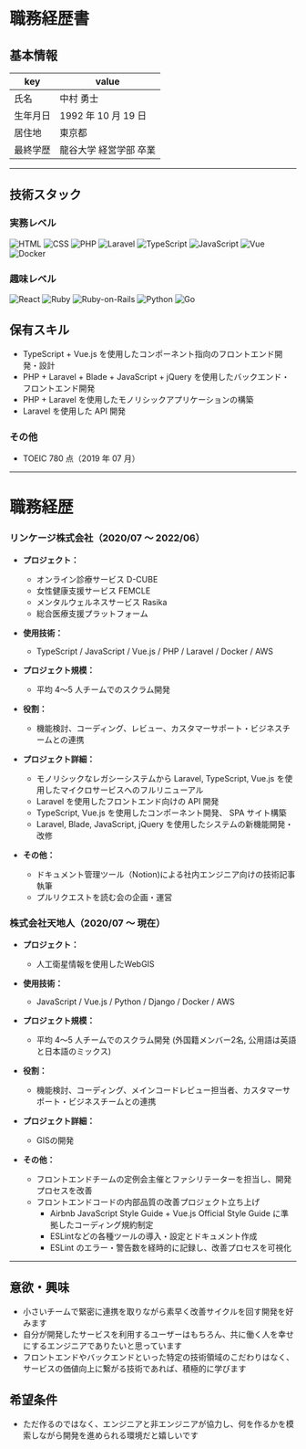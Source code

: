 # 職務経歴書

## 基本情報

|key|value|
|---|---|
|氏名|中村 勇士|
|生年月日|1992 年 10 月 19 日|
|居住地|東京都|
|最終学歴|龍谷大学 経営学部 卒業|

---

## 技術スタック

### 実務レベル
<p>

  <img alt="HTML" src="https://img.shields.io/badge/-HTML5-333.svg?logo=html5&style=flat">
  <img alt="CSS" src="https://img.shields.io/badge/-CSS3-1572B6.svg?logo=css3&style=flat">  
  <img alt="PHP" src="https://img.shields.io/badge/PHP-ccc.svg?logo=php&style=flat">
  <img alt="Laravel" src="https://img.shields.io/badge/-Laravel-E74430.svg?logo=laravel&style=plastic">
  <img alt="TypeScript" src="https://img.shields.io/badge/-TypeScript-007ACC?style=flat-square&logo=typescript&logoColor=white" />
  <img alt="JavaScript" src="https://img.shields.io/badge/-JavaScript-F7DF1E?style=flat-square&logo=JavaScript&logoColor=white" />
  <img alt="Vue" src="https://img.shields.io/badge/-Vue.js-4FC08D?style=flat-square&logo=Vue.js&logoColor=white" />
  <img alt="Docker" src="https://img.shields.io/badge/-Docker-46a2f1?style=flat-square&logo=docker&logoColor=white" />

</p>

### 趣味レベル
<p>
  <img alt="React" src="https://img.shields.io/badge/-React-45b8d8?style=flat-square&logo=react&logoColor=white" />
  <img alt="Ruby" src="https://img.shields.io/badge/-Ruby-CC342D?style=flat-square&logo=Ruby&logoColor=white" />
  <img alt="Ruby-on-Rails" src="https://img.shields.io/badge/-Rails-CC0000?style=flat-square&logo=Ruby-on-Rails&logoColor=white" />
  <img alt="Python" src="https://img.shields.io/badge/-Python-3776AB?style=flat-square&logo=Python&logoColor=white" />
    <img alt="Go" src="https://img.shields.io/badge/-Go-76E1FE.svg?logo=go&style=plastic">
  
<!--   <img alt="GraphQL" src="https://img.shields.io/badge/-GraphQL-E10098?style=flat-square&logo=graphql&logoColor=white" /> -->
<!--   <img alt="Apollo" src="https://img.shields.io/badge/-Apollo%20GraphQL-311C87?style=flat-square&logo=apollo-graphql&logoColor=white" /> -->
</p>

## 保有スキル
- TypeScript + Vue.js を使用したコンポーネント指向のフロントエンド開発・設計
- PHP + Laravel + Blade + JavaScript + jQuery を使用したバックエンド・フロントエンド開発
- PHP + Laravel を使用したモノリシックアプリケーションの構築
- Laravel を使用した API 開発

### その他
- TOEIC 780 点（2019 年 07 月）

---

# 職務経歴

### リンケージ株式会社（2020/07 〜 2022/06）

- **プロジェクト：**
  - オンライン診療サービス D-CUBE
  - 女性健康支援サービス FEMCLE
  - メンタルウェルネスサービス Rasika
  - 総合医療支援プラットフォーム

- **使用技術：**
  - TypeScript / JavaScript / Vue.js / PHP / Laravel / Docker / AWS

- **プロジェクト規模：**
    - 平均 4〜5 人チームでのスクラム開発
- **役割：**
    - 機能検討、コーディング、レビュー、カスタマーサポート・ビジネスチームとの連携
- **プロジェクト詳細：**
    - モノリシックなレガシーシステムから Laravel, TypeScript, Vue.js を使用したマイクロサービスへのフルリニューアル 
    - Laravel を使用したフロントエンド向けの API 開発
    - TypeScript, Vue.js を使用したコンポーネント開発、 SPA サイト構築
    - Laravel, Blade, JavaScript, jQuery を使用したシステムの新機能開発・改修

- **その他：**
    - ドキュメント管理ツール（Notion)による社内エンジニア向けの技術記事執筆
    - プルリクエストを読む会の企画・運営


### 株式会社天地人（2020/07 〜 現在）

- **プロジェクト：**
  - 人工衛星情報を使用したWebGIS

- **使用技術：**
  - JavaScript / Vue.js / Python / Django / Docker / AWS

- **プロジェクト規模：**
    - 平均 4〜5 人チームでのスクラム開発 (外国籍メンバー2名, 公用語は英語と日本語のミックス)
- **役割：**
    - 機能検討、コーディング、メインコードレビュー担当者、カスタマーサポート・ビジネスチームとの連携
- **プロジェクト詳細：**
    - GISの開発

- **その他：**
    - フロントエンドチームの定例会主催とファシリテーターを担当し、開発プロセスを改善
    - フロントエンドコードの内部品質の改善プロジェクト立ち上げ 
      - Airbnb JavaScript Style Guide + Vue.js Official Style Guide に準拠したコーディング規約制定
      - ESLintなどの各種ツールの導入・設定とドキュメント作成
      - ESLint のエラー・警告数を経時的に記録し、改善プロセスを可視化
<!--     - 社内LT -->

<!-- ---  -->
<!-- ### 個人開発活動
#### リポジトリ

#### StoryBook による React + TypeScript 共通コンポーネント管理
- リポジトリURL
https://github.com/twinstwins/study/tree/master/javascript/react/storybook

- デプロイURL
https://www.chromatic.com/library?appId=6252bd13824590003a9de81e&branch=master


#### React + TypeScript + Nginx + Golang + MySQL を使用した TODOアプリケーション
- リポジトリURL
https://github.com/twinstwins/study/tree/master/project/golang_react_todo_app


#### 汎用学習用リポジトリ
- リポジトリURL
https://github.com/twinstwins/study
 -->

---

## 意欲・興味
- 小さいチームで緊密に連携を取りながら素早く改善サイクルを回す開発を好みます
- 自分が開発したサービスを利用するユーザーはもちろん、共に働く人を幸せにするエンジニアでありたいと思っています
- フロントエンドやバックエンドといった特定の技術領域のこだわりはなく、サービスの価値向上に繋がる技術であれば、積極的に学びます

## 希望条件
- ただ作るのではなく、エンジニアと非エンジニアが協力し、何を作るかを模索しながら開発を進められる環境だと嬉しいです
